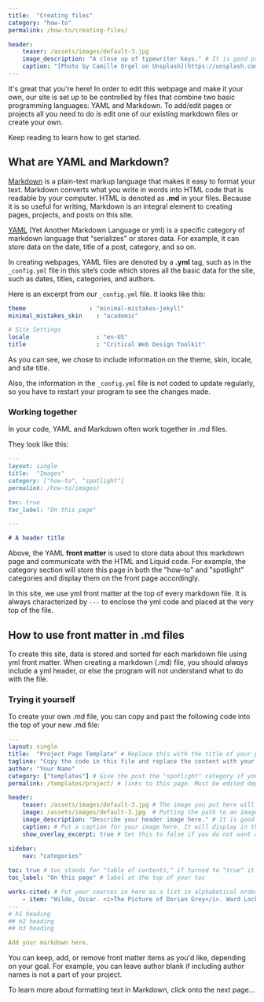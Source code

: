 ```yaml
---
title:  "Creating files"
category: "how-to"
permalink: /how-to/creating-files/

header:
    teaser: /assets/images/default-3.jpg
    image_description: "A close up of typewriter keys." # It is good practice to include an image desription as alt text.
    caption: "[Photo by Camille Orgel on Unsplash](https://unsplash.com/@cam_bam)" # Put a caption for your image here. It will display in the bottom right corner of the image.
---
```


It's great that you're here! In order to edit this webpage and make it your own, our site is set up to be controlled by files that combine two basic programming languages: YAML and Markdown. To add/edit pages or projects all you need to do is edit one of our existing markdown files or create your own. 

Keep reading to learn how to get started. 

## What are YAML and Markdown?

[Markdown](https://www.markdownguide.org/) is a plain-text markup language that makes it easy to format your text. Markdown converts what you write in words into HTML code that is readable by your computer. HTML is denoted as **.md** in your files. Because it is so useful for writing, Markdown is an integral element to creating pages, projects, and posts on this site.  


[YAML](https://www.cloudbees.com/blog/yaml-tutorial-everything-you-need-get-started) (Yet Another Markdown Language or yml) is a specific category of markdown language that “serializes” or stores data. For example, it can store data on the date, title of a post, category, and so on. 

In creating webpages, YAML files are denoted by a **.yml** tag, such as in the `_config.yml` file in this site’s code which stores all the basic data for the site, such as dates, titles, categories, and authors. 

Here is an excerpt from our `_config.yml` file. It looks like this: 

```yaml
theme                  : "minimal-mistakes-jekyll"
minimal_mistakes_skin    : "academic" 

# Site Settings
locale                   : "en-US"
title                    : "Critical Web Design Toolkit"
```

As you can see, we chose to include information on the theme, skin, locale, and site title.

Also, the information in the `_config.yml` file is not coded to update regularly, so you have to restart your program to see the changes made. 

### Working together

In your code, YAML and Markdown often work together in .md files. 

They look like this:

```markdown 
---
layout: single
title:  "Images"
category: ["how-to", "spotlight"]
permalink: /how-to/images/

toc: true
toc_label: "On this page"

---

# A header title

```

Above, the YAML **front matter** is used to store data about this markdown page and communicate with the HTML and Liquid code. For example, the category section will store this page in both the "how-to" and "spotlight" categories and display them on the front page accordingly.   

In this site, we use yml front matter at the top of every markdown file. It is always characterized by `---` to enclose the yml code and placed at the very top of the file.  

## How to use front matter in .md files

To create this site, data is stored and sorted for each markdown file using yml front matter. When creating a markdown (.md) file, you should *always* include a yml header, or else the program will not understand what to do with the file.  

### Trying it yourself

To create your own .md file, you can copy and past the following code into the top of your new .md file:

```yaml
---
layout: single
title:  "Project Page Template" # Replace this with the title of your project.
tagline: "Copy the code in this file and replace the content with your own." # Add your own tagline or leave this line empty.
author: "Your Name"
category: ["templates"] # Give the post the "spotlight" category if you want it to appear in a large box on the homepage, or give it a category that matches one in _data/content.yml .
permalink: /templates/project/ # links to this page. Must be edited depending on page title.

header:
    teaser: /assets/images/default-3.jpg # The image you put here will appear as a teaser on the site's homepage.
    image: /assets/images/default-3.jpg  # Putting the path to an image here will add a header image.
    image_description: "Describe your header image here." # It is good practice to include an image desription as alt text.
    caption: # Put a caption for your image here. It will display in the bottom right corner of the image. This is a good place to give credit to the photographer or source.
    show_overlay_excerpt: true # Set this to false if you do not want a tagline or excerpt to appear in your page header.

sidebar:
    nav: "categories"
    
toc: true # toc stands for "table of contents," if turned to "true" it automatically generates a table of contents based on your markdown headings, either h1 #, h2 ##, or h3 ### 
toc_label: "On this page" # label at the top of your toc

works-cited: # Put your sources in here as a list in alphabetical order, each item should be in quotations, add italics using html tags <i></i>. The first item is an example...
    - item: "Wilde, Oscar. <i>The Picture of Dorian Grey</i>. Ward Lock & Co., 1891, https://en.wikisource.org/wiki/The_Picture_of_Dorian_Gray_(1891)."
---
# h1 heading
## h2 heading
## h3 heading

Add your markdown here. 
```

You can keep, add, or remove front matter items as you'd like, depending on your goal. For example, you can leave author blank if including author names is not a part of your project. 

To learn more about formatting text in Markdown, click onto the next page... 
